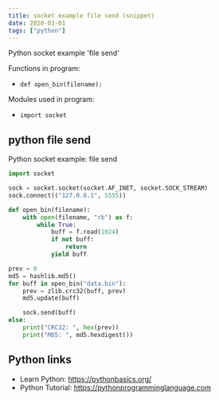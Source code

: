 ```yaml
---
title: socket example file send (snippet)
date: 2020-03-01
tags: ["python"]
---
```

Python socket example 'file send'

Functions in program: 
* `def open_bin(filename):`

Modules used in program: 
* `import socket`

## python file send

Python socket example: file send

```python
import socket

sock = socket.socket(socket.AF_INET, socket.SOCK_STREAM)
sock.connect(("127.0.0.1", 5555))

def open_bin(filename):
    with open(filename, "rb") as f:
        while True:
            buff = f.read(1024)
            if not buff:
                return
            yield buff

prev = 0
md5 = hashlib.md5()
for buff in open_bin("data.bin"):
    prev = zlib.crc32(buff, prev)
    md5.update(buff)

    sock.send(buff)
else:
    print("CRC32: ", hex(prev))
    print("MD5: ", md5.hexdigest())


```

## Python links

- Learn Python: https://pythonbasics.org/
- Python Tutorial: https://pythonprogramminglanguage.com
